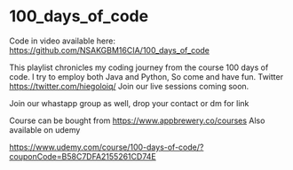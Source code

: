 # 100_days_of_code
Code in video available here:
https://github.com/NSAKGBM16CIA/100_days_of_code

This playlist chronicles my coding journey from the course 100 days of code.
I try to employ both Java and Python, So come and have fun.
Twitter https://twitter.com/hiegoloiq/ 
Join our live sessions coming soon.

Join our whastapp group as well, drop your contact or dm for link

Course can be bought from https://www.appbrewery.co/courses 
Also available on udemy

https://www.udemy.com/course/100-days-of-code/?couponCode=B58C7DFA2155261CD74E
